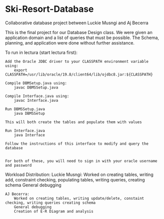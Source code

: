 # Ski-Resort-Database
Collaborative database project between Luckie Musngi and Aj Becerra

This is the final project for our Database Design class.
We were given an application domain and a list of queries that must be possible.
The Schema, planning, and application were done without further assistance.

To run in lectura (start lectura first):

    Add the Oracle JDBC driver to your CLASSPATH environment variable using:
        export CLASSPATH=/usr/lib/oracle/19.8/client64/lib/ojdbc8.jar:${CLASSPATH}

    Compile DBMSetup.java using:
        javac DBMSSetup.java

    Compile Interface.java using:
        javac Interface.java
    
    Run DBMSSetup.java
        java DBMSSetup

    This will both create the tables and populate them with values

    Run Interface.java
        java Interface

    Follow the instructions of this interface to modify and query the database


    For both of these, you will need to sign in with your oracle username and password

Workload Distribution:
    Luckie Musngi:
        Worked on creating tables, writing add, constraint checking, populating tables, writing queries, creating schema
        General debugging


    AJ Becerra:
        Worked on creating tables, writing update/delete, constaint checking, writing queries creating schema
        General debugging
        Creation of E-R Diagram and analysis